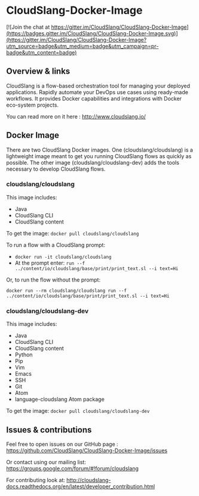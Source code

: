 # CloudSlang-Docker-Image

[![Join the chat at https://gitter.im/CloudSlang/CloudSlang-Docker-Image](https://badges.gitter.im/CloudSlang/CloudSlang-Docker-Image.svg)](https://gitter.im/CloudSlang/CloudSlang-Docker-Image?utm_source=badge&utm_medium=badge&utm_campaign=pr-badge&utm_content=badge)

## Overview & links

CloudSlang is a flow-based orchestration tool for managing your deployed applications.
Rapidly automate your DevOps use cases using ready-made workflows.
It provides Docker capabilities and integrations with Docker eco-system projects.

You can read more on it here : http://www.cloudslang.io/

## Docker Image

There are two CloudSlang Docker images. One (cloudslang/cloudslang) is a
lightweight image meant to get you running CloudSlang flows as quickly as
possible. The other image (cloudslang/cloudslang-dev) adds the tools necessary
to develop CloudSlang flows.

### cloudslang/cloudslang

This image includes:

- Java
- CloudSlang CLI
- CloudSlang content

To get the image: ``docker pull cloudslang/cloudslang``

To run a flow with a CloudSlang prompt:

-  ``docker run -it cloudslang/cloudslang``
-  At the prompt enter: ``run --f ../content/io/cloudslang/base/print/print_text.sl --i text=Hi``

Or, to run the flow without the prompt:

``docker run --rm cloudslang/cloudslang run --f ../content/io/cloudslang/base/print/print_text.sl --i text=Hi``

### cloudslang/cloudslang-dev

This image includes:

- Java
- CloudSlang CLI
- CloudSlang content
- Python
- Pip
- Vim
- Emacs
- SSH
- Git
- Atom
- language-cloudslang Atom package

To get the image: ``docker pull cloudslang/cloudslang-dev``

## Issues & contributions

Feel free to open issues on our GitHub page :
https://github.com/CloudSlang/CloudSlang-Docker-Image/issues

Or contact using our mailing list:
https://groups.google.com/forum/#!forum/cloudslang

For contributing look at:
http://cloudslang-docs.readthedocs.org/en/latest/developer_contribution.html
